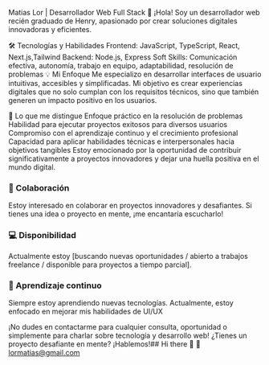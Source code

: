 Matias Lor | Desarrollador Web Full Stack 🚀
¡Hola! Soy un desarrollador web recién graduado de Henry, apasionado por crear soluciones digitales innovadoras y eficientes.

🛠️ Tecnologías y Habilidades
Frontend: JavaScript, TypeScript, React, Next.js,Tailwind
Backend: Node.js, Express
Soft Skills: Comunicación efectiva, autonomía, trabajo en equipo, adaptabilidad, resolución de problemas
💡 Mi Enfoque
Me especializo en desarrollar interfaces de usuario intuitivas, accesibles y simplificadas. Mi objetivo es crear experiencias digitales que no solo cumplan con los requisitos técnicos, sino que también generen un impacto positivo en los usuarios.

🌟 Lo que me distingue
Enfoque práctico en la resolución de problemas
Habilidad para ejecutar proyectos exitosos para diversos usuarios
Compromiso con el aprendizaje continuo y el crecimiento profesional
Capacidad para aplicar habilidades técnicas e interpersonales hacia objetivos tangibles
Estoy emocionado por la oportunidad de contribuir significativamente a proyectos innovadores y dejar una huella positiva en el mundo digital.

### 🤝 Colaboración

Estoy interesado en colaborar en proyectos innovadores y desafiantes. Si tienes una idea o proyecto en mente, ¡me encantaría escucharlo!

### 💻 Disponibilidad

Actualmente estoy [buscando nuevas oportunidades / abierto a trabajos freelance / disponible para proyectos a tiempo parcial].

### 🌱 Aprendizaje continuo

Siempre estoy aprendiendo nuevas tecnologías. Actualmente, estoy enfocado en mejorar mis habilidades de UI/UX

¡No dudes en contactarme para cualquier consulta, oportunidad o simplemente para charlar sobre tecnología y desarrollo web!
 ¿Tienes un proyecto desafiante en mente? ¡Hablemos!## Hi there 👋  📧lormatias@gmail.com
